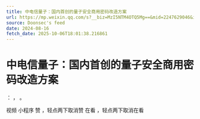 ```yaml
---
title: 中电信量子：国内首创的量子安全商用密码改造方案
url: https://mp.weixin.qq.com/s?__biz=MzI5NTM4OTQ5Mg==&mid=2247629046&idx=1&sn=965dd0aab3ee11ab6621e60bfd12be3f
source: Doonsec's feed
date: 2024-08-16
fetch_date: 2025-10-06T18:01:38.216861
---
```


# 中电信量子：国内首创的量子安全商用密码改造方案

：
，
。

视频
小程序
赞
，轻点两下取消赞
在看
，轻点两下取消在看